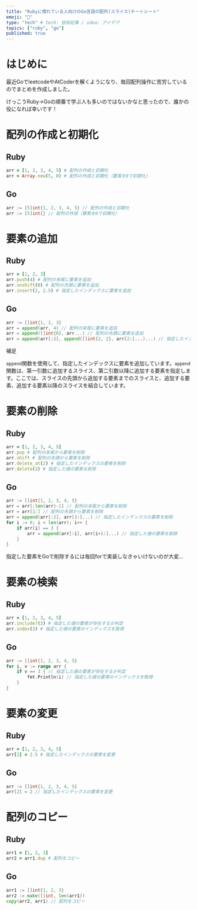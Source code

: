 ```yaml
---
title: "Rubyに慣れている人向けのGo言語の配列(スライス)チートシート"
emoji: "🐥"
type: "tech" # tech: 技術記事 / idea: アイデア
topics: ["ruby", "go"]
published: true
---
```



# はじめに
最近GoでleetcodeやAtCoderを解くようになり、毎回配列操作に苦労しているのでまとめを作成しました。

けっこうRuby→Goの順番で学ぶ人も多いのではないかなと思ったので、誰かの役になれば幸いです！


# 配列の作成と初期化
## Ruby

```rb
arr = [1, 2, 3, 4, 5] # 配列の作成と初期化
arr = Array.new(5, 0) # 配列の作成と初期化（要素を0で初期化）
```
## Go
```go
arr := [5]int{1, 2, 3, 4, 5} // 配列の作成と初期化
arr := [5]int{} // 配列の作成（要素を0で初期化）
```

# 要素の追加
## Ruby
```rb
arr = [1, 2, 3]
arr.push(4) # 配列の末尾に要素を追加
arr.unshift(0) # 配列の先頭に要素を追加
arr.insert(2, 2.5) # 指定したインデックスに要素を追加
```

## Go
```go
arr := []int{1, 2, 3}
arr = append(arr, 4) // 配列の末尾に要素を追加
arr = append([]int{0}, arr...) // 配列の先頭に要素を追加
arr = append(arr[:2], append([]int{2, 2}, arr[2:]...)...) // 指定したインデックスに要素を追加
```

補足

`append`関数を使用して、指定したインデックスに要素を追加しています。`append`関数は、第一引数に追加するスライス、第二引数以降に追加する要素を指定します。ここでは、スライスの先頭から追加する要素までのスライスと、追加する要素、追加する要素以降のスライスを結合しています。

# 要素の削除
## Ruby
```rb
arr = [1, 2, 3, 4, 5]
arr.pop # 配列の末尾から要素を削除
arr.shift # 配列の先頭から要素を削除
arr.delete_at(2) # 指定したインデックスの要素を削除
arr.delete(3) # 指定した値の要素を削除
```

## Go

```go
arr := []int{1, 2, 3, 4, 5}
arr = arr[:len(arr)-1] // 配列の末尾から要素を削除
arr = arr[1:] // 配列の先頭から要素を削除
arr = append(arr[:2], arr[3:]...) // 指定したインデックスの要素を削除
for i := 0; i < len(arr); i++ {
    if arr[i] == 3 {
        arr = append(arr[:i], arr[i+1:]...) // 指定した値の要素を削除
    }
}
```
指定した要素をGoで削除するには毎回forで実装しなきゃいけないのが大変...


# 要素の検索
## Ruby

```rb
arr = [1, 2, 3, 4, 5]
arr.include?(3) # 指定した値の要素が存在するか判定
arr.index(3) # 指定した値の要素のインデックスを取得
```

## Go
```go
arr := []int{1, 2, 3, 4, 5}
for i, v := range arr {
    if v == 3 { // 指定した値の要素が存在するか判定
        fmt.Println(i) // 指定した値の要素のインデックスを取得
    }
}
```

# 要素の変更
## Ruby

```rb
arr = [1, 2, 3, 4, 5]
arr[2] = 2.5 # 指定したインデックスの要素を変更
```

## Go
```go
arr := []int{1, 2, 3, 4, 5}
arr[2] = 2 // 指定したインデックスの要素を変更
```

# 配列のコピー
## Ruby
```rb
arr1 = [1, 2, 3]
arr2 = arr1.dup # 配列をコピー
```

## Go
```go
arr1 := []int{1, 2, 3}
arr2 := make([]int, len(arr1))
copy(arr2, arr1) // 配列をコピー
```